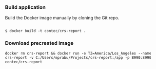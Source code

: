 
### Build application
Build the Docker image manually by cloning the Git repo.
```
 
$ docker build -t contec/crs-report .
```

### Download precreated image
 
```
docker rm crs-report && docker run -e TZ=America/Los_Angeles --name crs-report -v C:/Users/mprabu/Projects/crs-report:/app -p 8990:8990 contec/crs-report
```
 